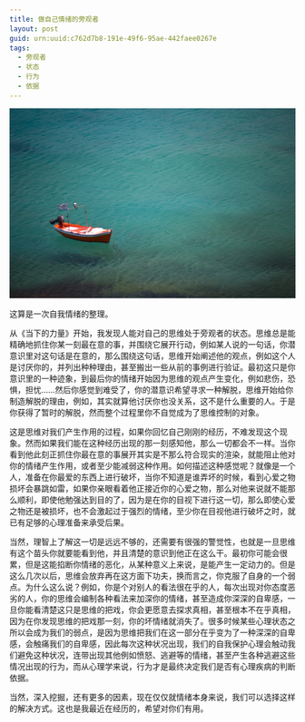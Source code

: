 ```yaml
---
title: 做自己情绪的旁观者
layout: post
guid: urn:uuid:c762d7b8-191e-49f6-95ae-442faee0267e
tags:
  - 旁观者
  - 状态
  - 行为
  - 依据
---
```



[![](/media/files/2012/06/08/pgz.png)](http://7vikpt.com1.z0.glb.clouddn.com/pgz.png)

这算是一次自我情绪的整理。

从《当下的力量》开始，我发现人能对自己的思维处于旁观者的状态。思维总是能精确地抓住你某一刻最在意的事，并围绕它展开行动，例如某人说的一句话，你潜意识里对这句话是在意的，那么围绕这句话，思维开始阐述他的观点，例如这个人是讨厌你的，并列出种种理由，甚至搬出一些从前的事例进行验证。最初这只是你意识里的一种迹象，到最后你的情绪开始因为思维的观点产生变化，例如悲伤，恐惧，担忧……然后你感觉到难受了，你的潜意识希望寻求一种解脱，思维开始给你制造解脱的理由，例如，其实就算他讨厌你也没关系，这不是什么重要的人。于是你获得了暂时的解脱，然而整个过程里你不自觉成为了思维控制的对象。

这是思维对我们产生作用的过程，如果你回忆自己刚刚的经历，不难发现这个现象。然而如果我们能在这种经历出现的那一刻感知他，那么一切都会不一样。当你看到他此刻正抓住你最在意的事展开其实是不那么符合现实的渲染，就能阻止他对你的情绪产生作用，或者至少能减弱这种作用。如何描述这种感觉呢？就像是一个人，准备在你最爱的东西上进行破坏，当你不知道是谁弄坏的时候，看到心爱之物损坏会暴跳如雷，如果你亲眼看着他正接近你的心爱之物，那么对他来说就不能那么顺利，即使他勉强达到目的了，因为是在你的目视下进行这一切，那么即使心爱之物还是被损坏，也不会激起过于强烈的情绪，至少你在目视他进行破坏之时，就已有足够的心理准备来承受后果。

当然，理智上了解这一切是远远不够的，还需要有很强的警觉性，也就是一旦思维有这个苗头你就要能看到他，并且清楚的意识到他正在这么干。最初你可能会很累，但是这能掐断你情绪的恶化，从某种意义上来说，是能产生一定动力的。但是这么几次以后，思维会放弃再在这方面下功夫，换而言之，你克服了自身的一个弱点。为什么这么说？例如，你是个对别人的看法很在乎的人，每次出现对你态度恶劣的人，你的思维会编制各种看法来加深你的情绪，甚至造成你深深的自卑感，一旦你能看清楚这只是思维的把戏，你会更愿意去探求真相，甚至根本不在乎真相，因为在你发现思维的把戏那一刻，你的坏情绪就消失了。很多时候某些心理状态之所以会成为我们的弱点，是因为思维把我们在这一部分在乎变为了一种深深的自卑感，会触痛我们的自卑感，因此每次这种状况出现，我们的自我保护心理会触动我们避免这种状况，连带出现其他例如愤怒、逃避等的情绪，甚至产生各种逃避这些情况出现的行为，而从心理学来说，行为才是最终决定我们是否有心理疾病的判断依据。

当然，深入挖掘，还有更多的因素，现在仅仅就情绪本身来说，我们可以选择这样的解决方式。这也是我最近在经历的，希望对你们有用。